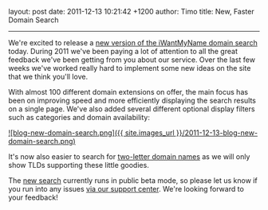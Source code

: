 layout: post
date: 2011-12-13 10:21:42 +1200
author: Timo
title: New, Faster Domain Search


----

We're excited to release a [new version of the iWantMyName domain search](https://iwantmyname.com/nsearch) today. During 2011 we've been paying a lot of attention to all the great feedback we've been getting from you about our service. Over the last few weeks we've worked really hard to implement some new ideas on the site that we think you'll love.

With almost 100 different domain extensions on offer, the main focus has been on improving speed and more efficiently displaying the search results on a single page. We've also added several different optional display filters such as categories and domain availability:

[![blog-new-domain-search.png]({{ site.images_url }}/2011-12-13-blog-new-domain-search.png)](https://iwantmyname.com/search)

It's now also easier to search for [two-letter domain names](https://iwantmyname.com/short-domain-search) as we will only show TLDs supporting these little goodies.

The [new search](https://iwantmyname.com/nsearch) currently runs in public beta mode, so please let us know if you run into any issues [via our support center](https://iwantmyname.com/support). We're looking forward to your feedback!
